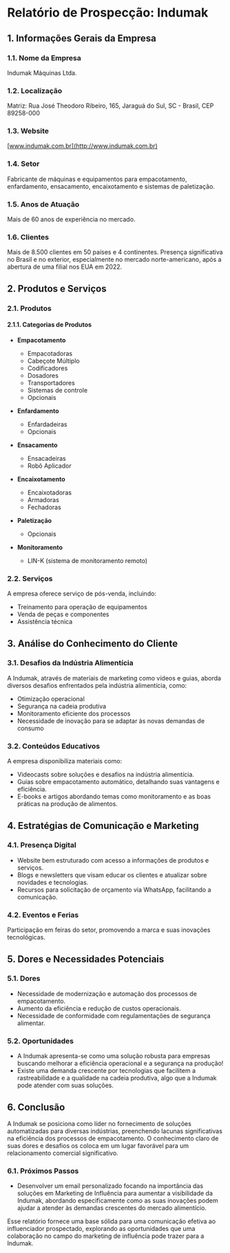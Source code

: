 # Relatório de Prospecção: Indumak

## 1. Informações Gerais da Empresa

### 1.1. Nome da Empresa
Indumak Máquinas Ltda.

### 1.2. Localização
Matriz: Rua José Theodoro Ribeiro, 165, Jaraguá do Sul, SC - Brasil, CEP 89258-000

### 1.3. Website
[www.indumak.com.br](http://www.indumak.com.br)

### 1.4. Setor
Fabricante de máquinas e equipamentos para empacotamento, enfardamento, ensacamento, encaixotamento e sistemas de paletização.

### 1.5. Anos de Atuação
Mais de 60 anos de experiência no mercado.

### 1.6. Clientes
Mais de 8.500 clientes em 50 países e 4 continentes. Presença significativa no Brasil e no exterior, especialmente no mercado norte-americano, após a abertura de uma filial nos EUA em 2022.

## 2. Produtos e Serviços

### 2.1. Produtos

#### 2.1.1. Categorias de Produtos
- **Empacotamento**
  - Empacotadoras
  - Cabeçote Múltiplo
  - Codificadores
  - Dosadores
  - Transportadores
  - Sistemas de controle
  - Opcionais

- **Enfardamento**
  - Enfardadeiras
  - Opcionais

- **Ensacamento**
  - Ensacadeiras
  - Robô Aplicador

- **Encaixotamento**
  - Encaixotadoras
  - Armadoras
  - Fechadoras

- **Paletização**
  - Opcionais

- **Monitoramento**
  - LIN-K (sistema de monitoramento remoto)

### 2.2. Serviços
A empresa oferece serviço de pós-venda, incluindo:
- Treinamento para operação de equipamentos
- Venda de peças e componentes
- Assistência técnica

## 3. Análise do Conhecimento do Cliente

### 3.1. Desafios da Indústria Alimentícia
A Indumak, através de materiais de marketing como vídeos e guias, aborda diversos desafios enfrentados pela indústria alimentícia, como:
- Otimização operacional
- Segurança na cadeia produtiva
- Monitoramento eficiente dos processos
- Necessidade de inovação para se adaptar às novas demandas de consumo

### 3.2. Conteúdos Educativos
A empresa disponibiliza materiais como:
- Videocasts sobre soluções e desafios na indústria alimentícia.
- Guias sobre empacotamento automático, detalhando suas vantagens e eficiência.
- E-books e artigos abordando temas como monitoramento e as boas práticas na produção de alimentos.

## 4. Estratégias de Comunicação e Marketing

### 4.1. Presença Digital
- Website bem estruturado com acesso a informações de produtos e serviços.
- Blogs e newsletters que visam educar os clientes e atualizar sobre novidades e tecnologias.
- Recursos para solicitação de orçamento via WhatsApp, facilitando a comunicação.

### 4.2. Eventos e Ferias
Participação em feiras do setor, promovendo a marca e suas inovações tecnológicas.

## 5. Dores e Necessidades Potenciais

### 5.1. Dores
- Necessidade de modernização e automação dos processos de empacotamento.
- Aumento da eficiência e redução de custos operacionais.
- Necessidade de conformidade com regulamentações de segurança alimentar.

### 5.2. Oportunidades
- A Indumak apresenta-se como uma solução robusta para empresas buscando melhorar a eficiência operacional e a segurança na produção!
- Existe uma demanda crescente por tecnologias que facilitem a rastreabilidade e a qualidade na cadeia produtiva, algo que a Indumak pode atender com suas soluções.

## 6. Conclusão

A Indumak se posiciona como líder no fornecimento de soluções automatizadas para diversas indústrias, preenchendo lacunas significativas na eficiência dos processos de empacotamento. O conhecimento claro de suas dores e desafios os coloca em um lugar favorável para um relacionamento comercial significativo. 

### 6.1. Próximos Passos
- Desenvolver um email personalizado focando na importância das soluções em Marketing de Influência para aumentar a visibilidade da Indumak, abordando especificamente como as suas inovações podem ajudar a atender às demandas crescentes do mercado alimentício.

Esse relatório fornece uma base sólida para uma comunicação efetiva ao influenciador prospectado, explorando as oportunidades que uma colaboração no campo do marketing de influência pode trazer para a Indumak.